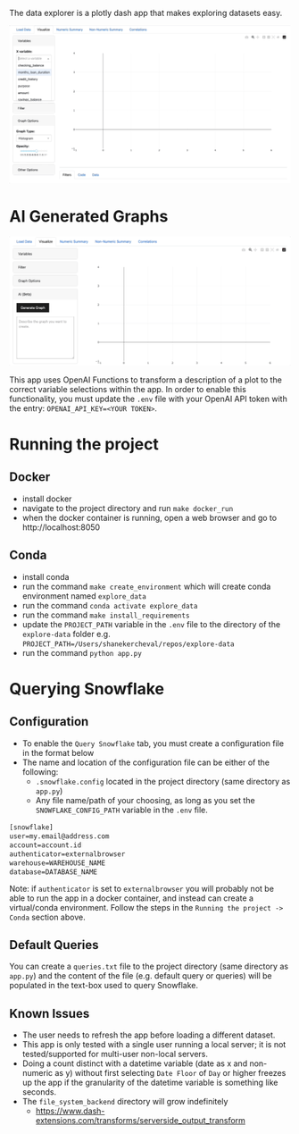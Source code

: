 The data explorer is a plotly dash app that makes exploring datasets easy.

![Loading GIF](https://github.com/shane-kercheval/explore-data/blob/main/explore-data.gif)

# AI Generated Graphs

![Loading GIF](https://github.com/shane-kercheval/explore-data/blob/main/ai-generated.gif)

This app uses OpenAI Functions to transform a description of a plot to the correct variable selections within the app. In order to enable this functionality, you must update the `.env` file with your OpenAI API token with the entry: `OPENAI_API_KEY=<YOUR TOKEN>`.

# Running the project

## Docker

- install docker
- navigate to the project directory and run `make docker_run`
- when the docker container is running, open a web browser and go to http://localhost:8050

## Conda

- install conda
- run the command `make create_environment` which will create conda environment named `explore_data`
- run the command `conda activate explore_data`
- run the command `make install_requirements`
- update the `PROJECT_PATH` variable in the `.env` file to the directory of the `explore-data` folder e.g. `PROJECT_PATH=/Users/shanekercheval/repos/explore-data`
- run the command `python app.py`

# Querying Snowflake

## Configuration

- To enable the `Query Snowflake` tab, you must create a configuration file in the format below
- The name and location of the configuration file can be either of the following:
    - `.snowflake.config` located in the project directory (same directory as `app.py`)
    - Any file name/path of your choosing, as long as you set the `SNOWFLAKE_CONFIG_PATH` variable in the `.env` file.

```
[snowflake]
user=my.email@address.com
account=account.id
authenticator=externalbrowser
warehouse=WAREHOUSE_NAME
database=DATABASE_NAME
```

Note: if `authenticator` is set to `externalbrowser` you will probably not be able to run the app in a docker container, and instead can create a virtual/conda environment. Follow the steps in the `Running the project -> Conda` section above.

## Default Queries

You can create a `queries.txt` file to the project directory (same directory as `app.py`) and the content of the file (e.g. default query or queries) will be populated in the text-box used to query Snowflake.

## Known Issues

- The user needs to refresh the app before loading a different dataset.
- This app is only tested with a single user running a local server; it is not tested/supported for multi-user non-local servers.
- Doing a count distinct with a datetime variable (date as x and non-numeric as y) without first selecting `Date Floor` of `Day` or higher freezes up the app if the granularity of the datetime variable is something like seconds.
- The `file_system_backend` directory will grow indefinitely
    - https://www.dash-extensions.com/transforms/serverside_output_transform
